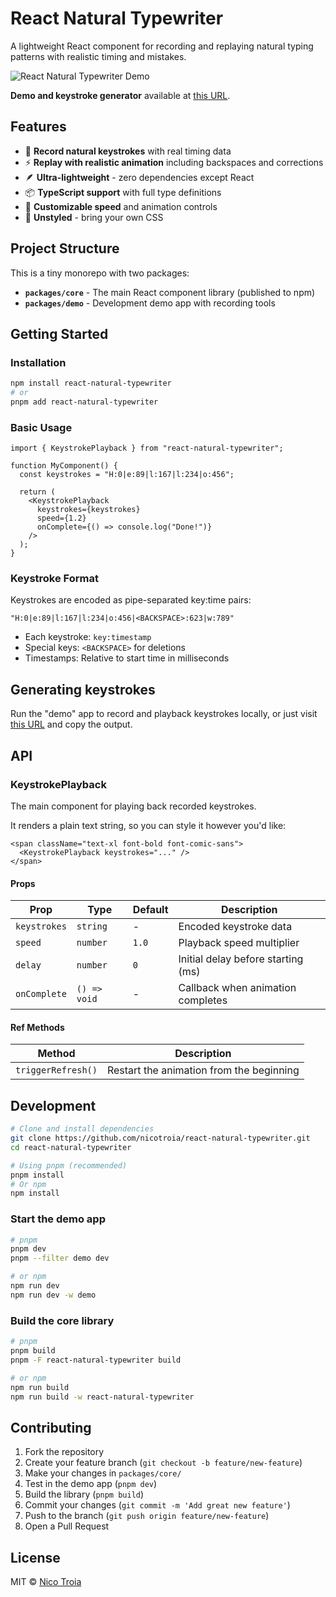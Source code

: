 # React Natural Typewriter

A lightweight React component for recording and replaying natural typing patterns with realistic timing and mistakes.

![React Natural Typewriter Demo](https://nicotroia.com/images/react-natural-typewriter.gif)

**Demo and keystroke generator** available at [this URL](https://react-natural-typewriter-demo.vercel.app/).

## Features

- 🎯 **Record natural keystrokes** with real timing data
- ⚡ **Replay with realistic animation** including backspaces and corrections
- 🪶 **Ultra-lightweight** - zero dependencies except React
- 📦 **TypeScript support** with full type definitions
- 🔧 **Customizable speed** and animation controls
- 🎨 **Unstyled** - bring your own CSS

## Project Structure

This is a tiny monorepo with two packages:

- **`packages/core`** - The main React component library (published to npm)
- **`packages/demo`** - Development demo app with recording tools

## Getting Started

### Installation

```bash
npm install react-natural-typewriter
# or
pnpm add react-natural-typewriter
```

### Basic Usage

```tsx
import { KeystrokePlayback } from "react-natural-typewriter";

function MyComponent() {
  const keystrokes = "H:0|e:89|l:167|l:234|o:456";

  return (
    <KeystrokePlayback
      keystrokes={keystrokes}
      speed={1.2}
      onComplete={() => console.log("Done!")}
    />
  );
}
```

### Keystroke Format

Keystrokes are encoded as pipe-separated key:time pairs:

```
"H:0|e:89|l:167|l:234|o:456|<BACKSPACE>:623|w:789"
```

- Each keystroke: `key:timestamp`
- Special keys: `<BACKSPACE>` for deletions
- Timestamps: Relative to start time in milliseconds

## Generating keystrokes

Run the "demo" app to record and playback keystrokes locally, or just visit [this URL](https://react-natural-typewriter-demo.vercel.app/) and copy the output.

## API

### KeystrokePlayback

The main component for playing back recorded keystrokes.

It renders a plain text string, so you can style it however you'd like:

```tsx
<span className="text-xl font-bold font-comic-sans">
  <KeystrokePlayback keystrokes="..." />
</span>
```

#### Props

| Prop         | Type         | Default | Description                        |
| ------------ | ------------ | ------- | ---------------------------------- |
| `keystrokes` | `string`     | -       | Encoded keystroke data             |
| `speed`      | `number`     | `1.0`   | Playback speed multiplier          |
| `delay`      | `number`     | `0`     | Initial delay before starting (ms) |
| `onComplete` | `() => void` | -       | Callback when animation completes  |

#### Ref Methods

| Method             | Description                              |
| ------------------ | ---------------------------------------- |
| `triggerRefresh()` | Restart the animation from the beginning |

## Development

```bash
# Clone and install dependencies
git clone https://github.com/nicotroia/react-natural-typewriter.git
cd react-natural-typewriter

# Using pnpm (recommended)
pnpm install
# Or npm
npm install
```

### Start the demo app

```bash
# pnpm
pnpm dev
pnpm --filter demo dev

# or npm
npm run dev
npm run dev -w demo
```

### Build the core library

```bash
# pnpm
pnpm build
pnpm -F react-natural-typewriter build

# or npm
npm run build
npm run build -w react-natural-typewriter
```

## Contributing

1. Fork the repository
2. Create your feature branch (`git checkout -b feature/new-feature`)
3. Make your changes in `packages/core/`
4. Test in the demo app (`pnpm dev`)
5. Build the library (`pnpm build`)
6. Commit your changes (`git commit -m 'Add great new feature'`)
7. Push to the branch (`git push origin feature/new-feature`)
8. Open a Pull Request

## License

MIT © [Nico Troia](https://nicotroia.com)
